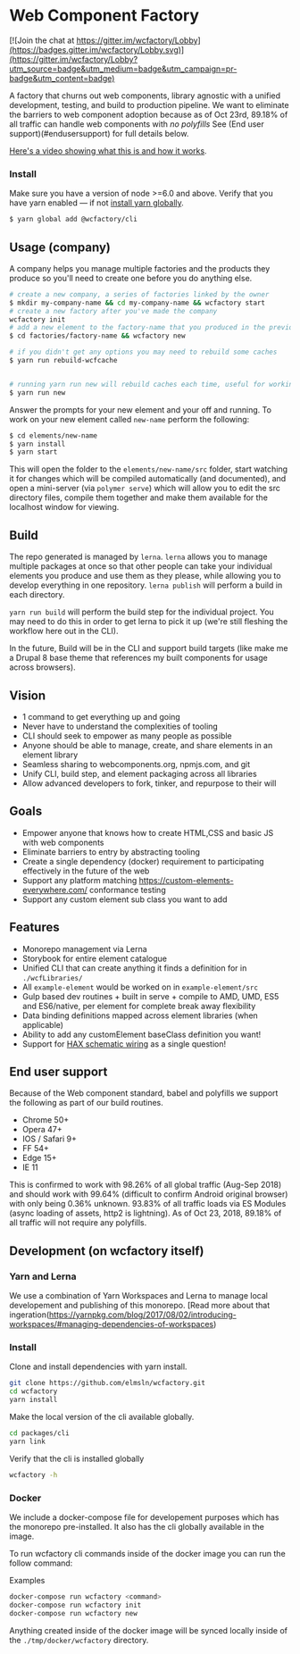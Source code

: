 # Web Component Factory

[![Join the chat at https://gitter.im/wcfactory/Lobby](https://badges.gitter.im/wcfactory/Lobby.svg)](https://gitter.im/wcfactory/Lobby?utm_source=badge&utm_medium=badge&utm_campaign=pr-badge&utm_content=badge)

A factory that churns out web components, library agnostic with a unified development, testing, and build to production pipeline. We want to eliminate the barriers to web component adoption because as of Oct 23rd, 89.18% of all traffic can handle web components with *no polyfills* See (End user support)(#endusersupport) for full details below.

[Here's a video showing what this is and how it works](https://www.youtube.com/watch?v=CMNYuXTe1tM).

### Install

Make sure you have a version of node >=6.0 and above.
Verify that you have yarn enabled — if not [install yarn globally](https://yarnpkg.com/lang/en/docs/install/).
```bash
$ yarn global add @wcfactory/cli
```
## Usage (company)
A company helps you manage multiple factories and the products they produce so you'll need to create one before you do anything else.
```bash
# create a new company, a series of factories linked by the owner
$ mkdir my-company-name && cd my-company-name && wcfactory start
# create a new factory after you've made the company
wcfactory init
# add a new element to the factory-name that you produced in the previous step
$ cd factories/factory-name && wcfactory new

# if you didn't get any options you may need to rebuild some caches
$ yarn run rebuild-wcfcache


# running yarn run new will rebuild caches each time, useful for working on the generator itself or adding new element classes
$ yarn run new
```
Answer the prompts for your new element and your off and running. To work on your new element called `new-name` perform the following:
```bash
$ cd elements/new-name
$ yarn install
$ yarn start
```
This will open the folder to the `elements/new-name/src` folder, start watching it for changes which will be compiled automatically (and documented), and open a mini-server (via `polymer serve`) which will allow you to edit the src directory files, compile them together and make them available for the localhost window for viewing.

## Build
The repo generated is managed by `lerna`. `lerna` allows you to manage multiple packages at once so that other people can take your individual elements you produce and use them as they please, while allowing you to develop everything in one repository. `lerna publish` will perform a build in each directory.

`yarn run build` will perform the build step for the individual project. You may need to do this in order to get lerna to pick it up (we're still fleshing the workflow here out in the CLI).

In the future, Build will be in the CLI and support build targets (like make me a Drupal 8 base theme that references my built components for usage across browsers).

## Vision
- 1 command to get everything up and going
- Never have to understand the complexities of tooling
- CLI should seek to empower as many people as possible
- Anyone should be able to manage, create, and share elements in an element library
- Seamless sharing to webcomponents.org, npmjs.com, and git
- Unify CLI, build step, and element packaging across all libraries
- Allow advanced developers to fork, tinker, and repurpose to their will

## Goals
- Empower anyone that knows how to create HTML,CSS and basic JS with web components
- Eliminate barriers to entry by abstracting tooling
- Create a single dependency (docker) requirement to participating effectively in the future of the web
- Support any platform matching https://custom-elements-everywhere.com/ conformance testing
- Support any custom element sub class you want to add

## Features
- Monorepo management via Lerna
- Storybook for entire element catalogue
- Unified CLI that can create anything it finds a definition for in `./wcfLibraries/`
- All `example-element` would be worked on in `example-element/src`
- Gulp based dev routines + built in serve + compile to AMD, UMD, ES5 and ES6/native, per element for complete break away flexibility
- Data binding definitions mapped across element libraries (when applicable)
- Ability to add any customElement baseClass definition you want!
- Support for [HAX schematic wiring](http://haxtheweb.org/) as a single question!

## End user support
Because of the Web component standard, babel and polyfills we support the following as part of our build routines.
- Chrome 50+
- Opera 47+
- IOS / Safari 9+
- FF 54+
- Edge 15+
- IE 11

This is confirmed to work with 98.26% of all global traffic (Aug-Sep 2018) and should work with 99.64% (difficult to confirm Android original browser) with only being 0.36% unknown. 93.83% of all traffic loads via ES Modules (async loading of assets, http2 is lightning). As of Oct 23, 2018, 89.18% of all traffic will not require any polyfills.

## Development (on wcfactory itself)

### Yarn and Lerna

We use a combination of Yarn Workspaces and Lerna to manage local developement and publishing of this monorepo. [Read more about that ingeration(https://yarnpkg.com/blog/2017/08/02/introducing-workspaces/#managing-dependencies-of-workspaces)

### Install

Clone and install dependencies with yarn install.

```bash
git clone https://github.com/elmsln/wcfactory.git
cd wcfactory
yarn install
```

Make the local version of the cli available globally.

```bash
cd packages/cli
yarn link
```

Verify that the cli is installed globally

```bash
wcfactory -h
```

### Docker

We include a docker-compose file for developement purposes which has the monorepo pre-installed.  It also has
the cli globally available in the image.

To run wcfactory cli commands inside of the docker image you can run the follow command:

Examples
```bash
docker-compose run wcfactory <command>
docker-compose run wcfactory init
docker-compose run wcfactory new
```

Anything created inside of the docker image will be synced locally inside of the `./tmp/docker/wcfactory` directory.
